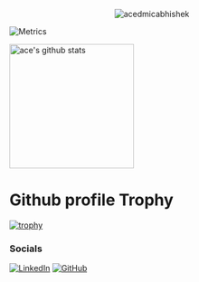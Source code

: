 <p align="center">
  <img src="https://komarev.com/ghpvc/?username=acedmicabhishek&label=Profile%20views&color=0e75b6&style=flat" alt="acedmicabhishek" />
</p>

![Metrics](https://beta-metrics.lecoq.io/acedmicabhishek?template=classic&isocalendar=1&languages=1&people=1&achievements=1&base=header%2C%20activity%2C%20community%2C%20repositories%2C%20metadata&base.indepth=false&base.hireable=false&base.skip=false&isocalendar=false&isocalendar.duration=half-year&languages=false&languages.limit=8&languages.threshold=0%25&languages.other=true&languages.colors=github&languages.sections=most-used&languages.indepth=false&languages.analysis.timeout=15&languages.analysis.timeout.repositories=7.5&languages.categories=markup%2C%20programming&languages.recent.categories=markup%2C%20programming&languages.recent.load=300&languages.recent.days=14&people=false&people.limit=24&people.identicons=false&people.identicons.hide=false&people.size=28&people.types=followers%2C%20following&people.shuffle=false&achievements=true&achievements.threshold=C&achievements.secrets=true&achievements.display=compact&achievements.limit=0&config.timezone=Asia%2FCalcutta)

<a href="https://github.com/acedmicabhishek"><img align="center" src="https://github-readme-stats.vercel.app/api?username=acedmicabhishek&theme=dracula&count_private=true&hide=stars&show_icons=true&line_height=27&hide_border=true" alt="ace's github stats" height="220px" style="border: none !important;" /></a>

# Github profile Trophy
[![trophy](https://github-profile-trophy.vercel.app/?username=acedmicabhishek&theme=dracula&rank=-?&margin-w=4&no-frame=true)](https://github.com/acedmicabhishek)

### Socials
[![LinkedIn](https://img.shields.io/badge/LinkedIn-0077B5?style=for-the-badge&logo=linkedin&logoColor=white)](https://www.linkedin.com/in/abhishek-anand-9b9402308?utm_source=share&utm_campaign=share_via&utm_content=profile&utm_medium=android_app)
[![GitHub](https://img.shields.io/badge/GitHub-100000?style=for-the-badge&logo=github&logoColor=white)](https://github.com/acedmicabhishek)


